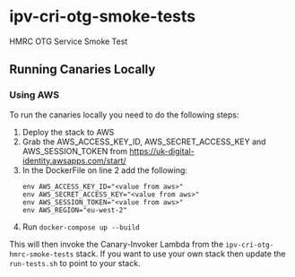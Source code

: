 # ipv-cri-otg-smoke-tests

HMRC OTG Service Smoke Test

## Running Canaries Locally

### Using AWS
To run the canaries locally you need to do the following steps:
1. Deploy the stack to AWS
2. Grab the AWS_ACCESS_KEY_ID, AWS_SECRET_ACCESS_KEY and AWS_SESSION_TOKEN from https://uk-digital-identity.awsapps.com/start/
3. In the DockerFile on line 2 add the following:
    ```
    env AWS_ACCESS_KEY_ID="<value from aws>"
    env AWS_SECRET_ACCESS_KEY="<value from aws>"
    env AWS_SESSION_TOKEN="<value from aws>"
    env AWS_REGION="eu-west-2"
    ```
4. Run `docker-compose up --build`

This will then invoke the Canary-Invoker Lambda from the `ipv-cri-otg-hmrc-smoke-tests` stack. If you want to use your
own stack then update the `run-tests.sh` to point to your stack.

